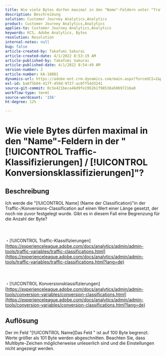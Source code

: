```yaml
---
title: Wie viele Bytes dürfen maximal in den "Name"-Feldern unter "Traffic-/Konversionsklassifizierung"verwendet werden?
description: Beschreibung
solution: Customer Journey Analytics,Analytics
product: Customer Journey Analytics,Analytics
applies-to: Customer Journey Analytics,Analytics
keywords: KCS, Adobe Analytics, Bytes
resolution: Resolution
internal-notes: null
bug: false
article-created-by: Takafumi Sakurai
article-created-date: 4/1/2022 8:53:19 AM
article-published-by: Takafumi Sakurai
article-published-date: 4/1/2022 8:54:49 AM
version-number: 2
article-number: KA-18081
dynamics-url: https://adobe-ent.crm.dynamics.com/main.aspx?forceUCI=1&pagetype=entityrecord&etn=knowledgearticle&id=7471762b-99b1-ec11-9840-0022480bd126
exl-id: ba6f5b04-417f-459d-9727-ac0ff54d3241
source-git-commit: 0c3e421beca46d9fe1952b1f98538a50697216a0
workflow-type: tm+mt
source-wordcount: '156'
ht-degree: 12%

---
```


# Wie viele Bytes dürfen maximal in den &quot;Name&quot;-Feldern in der &quot;[!UICONTROL Traffic-Klassifizierungen] / [!UICONTROL Konversionsklassifizierungen]&quot;?

## Beschreibung

Ich werde die &quot;[!UICONTROL Name] (Name der Classification)&quot;in der Traffic-/Konversions-Classification auf einen Wert einer Länge gesetzt, der noch nie zuvor festgelegt wurde. Gibt es in diesem Fall eine Begrenzung für die Anzahl der Byte?<br><br> <br><br>・[!UICONTROL Traffic-Klassifizierungen]
[https://experienceleague.adobe.com/docs/analytics/admin/admin-tools/traffic-variables/traffic-classifications.html](https://experienceleague.adobe.com/docs/analytics/admin/admin-tools/traffic-variables/traffic-classifications.html?lang=de)<br><br> <br><br>・[!UICONTROL Konversionsklassifizierungen]
[https://experienceleague.adobe.com/docs/analytics/admin/admin-tools/conversion-variables/conversion-classifications.html](https://experienceleague.adobe.com/docs/analytics/admin/admin-tools/conversion-variables/conversion-classifications.html?lang=de)

## Auflösung


Der im Feld &quot;[!UICONTROL Name]Das Feld &quot; ist auf 100 Byte begrenzt. Werte größer als 101 Byte werden abgeschnitten. Beachten Sie, dass Multibyte-Zeichen möglicherweise unleserlich sind und die Einstellungen nicht angezeigt werden.
